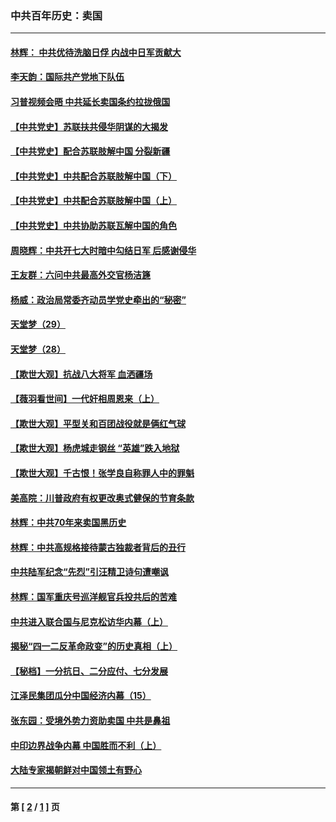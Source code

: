 ### 中共百年历史：卖国
---
#### [林辉： 中共优待洗脑日俘 内战中日军贡献大](../../pages/nf1176117/n13624644.md?09050430) 
#### [李天韵：国际共产党地下队伍](../../pages/nf1176117/n13611808.md?09050430) 
#### [习普视频会晤 中共延长卖国条约拉拢俄国](../../pages/nf1176117/n13060971.md?09050430) 
#### [【中共党史】苏联扶共侵华阴谋的大揭发](../../pages/nf1176117/n13056050.md?09050430) 
#### [【中共党史】配合苏联肢解中国 分裂新疆](../../pages/nf1176117/n13040700.md?09050430) 
#### [【中共党史】中共配合苏联肢解中国（下）](../../pages/nf1176117/n13035660.md?09050430) 
#### [【中共党史】中共配合苏联肢解中国（上）](../../pages/nf1176117/n13030262.md?09050430) 
#### [【中共党史】中共协助苏联瓦解中国的角色](../../pages/nf1176117/n13018109.md?09050430) 
#### [周晓辉：中共开七大时暗中勾结日军 后感谢侵华](../../pages/nf1176117/n12921960.md?09050430) 
#### [王友群：六问中共最高外交官杨洁篪](../../pages/nf1176117/n12836495.md?09050430) 
#### [杨威：政治局常委齐动员学党史牵出的“秘密”](../../pages/nf1176117/n12764642.md?09050430) 
#### [天堂梦（29）](../../pages/nf1176117/n12408465.md?09050430) 
#### [天堂梦（28）](../../pages/nf1176117/n12408309.md?09050430) 
#### [【欺世大观】抗战八大将军 血洒疆场](../../pages/nf1176117/n12357044.md?09050430) 
#### [【薇羽看世间】一代奸相周恩来（上）](../../pages/nf1176117/n12401109.md?09050430) 
#### [【欺世大观】平型关和百团战役就是俩红气球](../../pages/nf1176117/n12359157.md?09050430) 
#### [【欺世大观】杨虎城走钢丝 “英雄”跌入地狱](../../pages/nf1176117/n12358840.md?09050430) 
#### [【欺世大观】千古恨！张学良自称罪人中的罪魁](../../pages/nf1176117/n12358629.md?09050430) 
#### [美高院：川普政府有权更改奥式健保的节育条款](../../pages/nf1176117/n12242171.md?09050430) 
#### [林辉：中共70年来卖国黑历史](../../pages/nf1176117/n11552181.md?09050430) 
#### [林辉：中共高规格接待蒙古独裁者背后的丑行](../../pages/nf1176117/n11225005.md?09050430) 
#### [中共陆军纪念“先烈”引汪精卫诗句遭嘲讽](../../pages/nf1176117/n11153345.md?09050430) 
#### [林辉：国军重庆号巡洋舰官兵投共后的苦难](../../pages/nf1176117/n10997801.md?09050430) 
#### [中共进入联合国与尼克松访华内幕（上）](../../pages/nf1176117/n10138788.md?09050430) 
#### [揭秘“四一二反革命政变”的历史真相（上）](../../pages/nf1176117/n9996650.md?09050430) 
#### [【秘档】一分抗日、二分应付、七分发展](../../pages/nf1176117/n9331484.md?09050430) 
#### [江泽民集团瓜分中国经济内幕（15）](../../pages/nf1176117/n9268584.md?09050430) 
#### [张东园：受境外势力资助卖国 中共是鼻祖](../../pages/nf1176117/n9272480.md?09050430) 
#### [中印边界战争内幕 中国胜而不利（上）](../../pages/nf1176117/n9252458.md?09050430) 
#### [大陆专家揭朝鲜对中国领土有野心](../../pages/nf1176117/n9074056.md?09050430) 

---
#### 第 [ [2](./2.md?09050430) / [1](./1.md?09050430) ] 页
